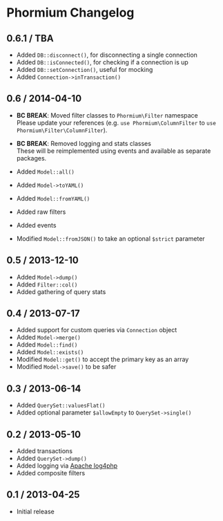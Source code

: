 Phormium Changelog
==================

0.6.1 / TBA
-----------

* Added `DB::disconnect()`, for disconnecting a single connection
* Added `DB::isConnected()`, for checking if a connection is up
* Added `DB::setConnection()`, useful for mocking
* Added `Connection->inTransaction()`

0.6 / 2014-04-10
----------------

* **BC BREAK**: Moved filter classes to `Phormium\Filter` namespace<br />
  Please update your references (e.g. `use Phormium\ColumnFilter` to
  `use Phormium\Filter\ColumnFilter`).
* **BC BREAK**: Removed logging and stats classes<br />
  These will be reimplemented using events and available as separate packages.
* Added `Model::all()`
* Added `Model->toYAML()`
* Added `Model::fromYAML()`
* Added raw filters
* Added events

* Modified `Model::fromJSON()` to take an optional `$strict` parameter

0.5 / 2013-12-10
----------------

* Added `Model->dump()`
* Added `Filter::col()`
* Added gathering of query stats

0.4 / 2013-07-17
----------------

* Added support for custom queries via `Connection` object
* Added `Model->merge()`
* Added `Model::find()`
* Added `Model::exists()`
* Modified `Model::get()` to accept the primary key as an array
* Modified `Model->save()` to be safer

0.3 / 2013-06-14
----------------

* Added `QuerySet::valuesFlat()`
* Added optional parameter `$allowEmpty` to `QuerySet->single()`

0.2 / 2013-05-10
----------------

* Added transactions
* Added `QuerySet->dump()`
* Added logging via [Apache log4php](http://logging.apache.org/log4php/)
* Added composite filters

0.1 / 2013-04-25
----------------

* Initial release
